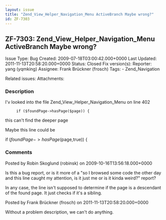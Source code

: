 ```yaml
---
layout: issue
title: "Zend_View_Helper_Navigation_Menu ActiveBranch Maybe wrong?"
id: ZF-7303
---
```


ZF-7303: Zend\_View\_Helper\_Navigation\_Menu ActiveBranch Maybe wrong?
-----------------------------------------------------------------------

 Issue Type: Bug Created: 2009-07-18T03:00:42.000+0000 Last Updated: 2011-11-13T20:58:20.000+0000 Status: Closed Fix version(s): 
 Reporter:  yang (yqmking)  Assignee:  Frank Brückner (frosch)  Tags: - Zend\_Navigation
 
 Related issues: 
 Attachments: 
### Description

I'v looked into the file Zend\_View\_Helper\_Navigation\_Menu on line 402

 
         if ($foundPage->hasPage($page)) {


this can't find the deeper page

Maybe this line could be

if ($foundPage->hasPage($page,true)) {

 

 

### Comments

Posted by Robin Skoglund (robinsk) on 2009-10-16T13:56:18.000+0000

Is this a bug report, or is it more of a "so I browsed some code the other day and this line caught my attention, is it just me or is it kinda weird?" report?

In any case, the line isn't supposed to determine if the page is a descendant of the found page. It just checks if it's a sibling.

 

 

Posted by Frank Brückner (frosch) on 2011-11-13T20:58:20.000+0000

Without a problem description, we can't do anything.

 

 